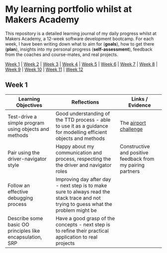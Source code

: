# My learning portfolio whilst at Makers Academy

This repository is a detailed learning journal of my daily progress whilst at Makers Academy, a 12-week software development bootcamp. For each week, I have been writing down what to aim for (**goals**), how to get there (**plan**), insights into my personal progress (**self-assessment**), feedback from the coaches and course-mates, and real projects.

[Week 1](#week-1) | [Week 2](#week-2) | [Week 3](week-3) | [Week 4](#week-4) | [Week 5](#week-5) | [Week 6](week-6) | [Week 7](#week-7) | [Week 8](#week-8) | [Week 9](week-9) | [Week 10](#week-10) | [Week 11](#week-11) | [Week 12](#week-12)

## Week 1

Learning Objectives | Reflections | Links / Evidence
------------------- | ----------- | --------
Test-drive a simple program using objects and methods | Good understanding of the TTD process - able to use it as a guidance for modelling efficient objects and methods  | The [airport challenge](https://github.com/AndreaDiotallevi/airport_challenge)
Pair using the driver-navigator style | Happy about my communication and process, respecting the the driver and navigator roles  | Constructive and positive feedback from my pairing partners
Follow an effective debugging process | Improving day after day - next step is to make sure to always read the stack trace and not trying to guess what the problem might be
Describe some basic OO principles like encapsulation, SRP | Have a good grasp of the concepts - next step is to refine their practical application to real projects
